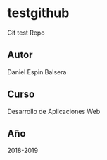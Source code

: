 # testgithub
Git test Repo

## Autor
Daniel Espin Balsera

## Curso
Desarrollo de Aplicaciones Web

## Año
2018-2019